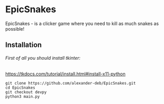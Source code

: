 # EpicSnakes
EpicSnakes - is a clicker game where you need to kill as much snakes as possible!
## Installation
###### First of all you should install tkinter:
https://tkdocs.com/tutorial/install.html#install-x11-python

```#!/bin/bash
git clone https://github.com/alexander-deb/EpicSnakes.git
cd EpicSnakes
git checkout devpy
python3 main.py
```
